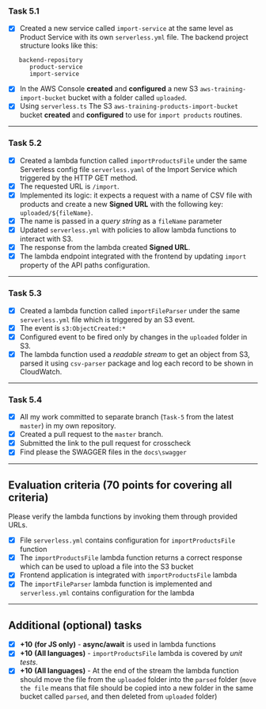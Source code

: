 ### Task 5.1

- [x] Created a new service called `import-service` at the same level as Product Service with its own `serverless.yml`
  file. The backend project structure looks like this:

```
   backend-repository
      product-service
      import-service
```

- [x] In the AWS Console **created** and **configured** a new S3 `aws-training-import-bucket` bucket with a folder
  called `uploaded`.
- [x] Using `serverless.ts` The S3 `aws-training-products-import-bucket` bucket **created** and **configured** to use
  for `import products` routines.

---

### Task 5.2

- [x] Created a lambda function called `importProductsFile` under the same Serverless config file `serverless.yaml` of
  the Import Service which triggered by the HTTP GET method.
- [x] The requested URL is `/import`.
- [x] Implemented its logic: it expects a request with a name of CSV file with products and create a new **Signed URL**
  with the following key: `uploaded/${fileName}`.
- [x] The name is passed in a _query string_ as a `fileName` parameter
- [x] Updated `serverless.yml` with policies to allow lambda functions to interact with S3.
- [x] The response from the lambda created **Signed URL**.
- [x] The lambda endpoint integrated with the frontend by updating `import` property of the API paths configuration.

---

### Task 5.3

- [x] Created a lambda function called `importFileParser` under the same `serverless.yml` file which is triggered by an
  S3 event.
- [x] The event is `s3:ObjectCreated:*`
- [x] Configured event to be fired only by changes in the `uploaded` folder in S3.
- [x] The lambda function used a _readable stream_ to get an object from S3, parsed it using `csv-parser` package and
  log each record to be shown in CloudWatch.

---

### Task 5.4

- [x] All my work committed to separate branch (`Task-5` from the latest `master`) in my own repository.
- [x] Created a pull request to the `master` branch.
- [x] Submitted the link to the pull request for crosscheck
- [x] Find please the SWAGGER files in the `docs\swagger`

---

## Evaluation criteria (70 points for covering all criteria)

Please verify the lambda functions by invoking them through provided URLs.

- [x] File `serverless.yml` contains configuration for `importProductsFile` function
- [x] The `importProductsFile` lambda function returns a correct response which can be used to upload a file into the S3
  bucket
- [x] Frontend application is integrated with `importProductsFile` lambda
- [x] The `importFileParser` lambda function is implemented and `serverless.yml` contains configuration for the lambda

---

## Additional (optional) tasks

- [x] **+10** **(for JS only)** - **async/await** is used in lambda functions
- [x] **+10** **(All languages)** - `importProductsFile` lambda is covered by _unit tests_.
- [x] **+10** **(All languages)** - At the end of the stream the lambda function should move the file from
  the `uploaded` folder into the `parsed` folder (`move the file` means that file should be copied into a new folder in
  the same bucket called `parsed`, and then deleted from `uploaded` folder)
